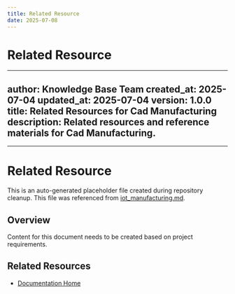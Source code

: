 ```yaml
---
title: Related Resource
date: 2025-07-08
---
```


# Related Resource

---
author: Knowledge Base Team
created_at: 2025-07-04
updated_at: 2025-07-04
version: 1.0.0
title: Related Resources for Cad Manufacturing
description: Related resources and reference materials for Cad Manufacturing.
---

---

# Related Resource

This is an auto-generated placeholder file created during repository cleanup.
This file was referenced from [iot_manufacturing.md](iot_manufacturing.md).

## Overview

Content for this document needs to be created based on project requirements.

## Related Resources

- [Documentation Home](../../)
